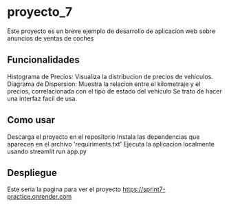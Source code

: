 # proyecto_7
Este proyecto es un breve ejemplo de desarrollo de aplicacion web sobre anuncios de ventas de coches
## Funcionalidades
Histograma de Precios: Visualiza la distribucion de precios de vehiculos.
Diagrama de Dispersion: Muestra la relacion entre el kilometraje y el precios, correlacionada con el tipo de estado del vehiculo
Se trato de hacer una interfaz facil de usa.
## Como usar
Descarga el proyecto en el repositorio
Instala las dependencias que aparecen en el archivo 'requiriments.txt'
Ejecuta la aplicacion localmente usando streamlit run app.py
## Despliegue
Este seria la pagina para ver el proyecto https://sprint7-practice.onrender.com
